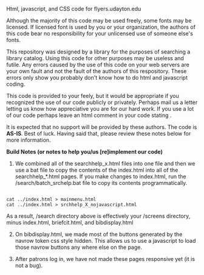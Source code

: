 Html, javascript, and CSS code for flyers.udayton.edu

Although the majority of this code may be used freely, some fonts may be licensed. If licensed font is used by you or your organization, the authors of this code bear no responsibility for your unlicensed use of someone else's fonts.

This repository was designed by a library for the purposes of searching a library catalog. Using this code for other purposes may be useless and futile. Any errors caused by the use of this code on your web servers are your own fault and not the fault of the authors of this respository. These errors only show you probably don't know how to do html and javascript coding. 

This code is provided to your feely, but it would be appropriate if you recognized the use of our code publicly or privately. Perhaps mail us a letter letting us know how appreciative you are for our hard work. If you use a lot of our code perhaps leave an html comment in your code stating <!--thanks to flyers.udayton.edu for use of their awesome code -->.

It is expected that no support will be provided by these authors. The code is <b>AS-IS</b>. Best of luck. Having said that, please review these notes below for more information.

<b>Build Notes (or notes to help you/us [re]implement our code)</b>

1. We combined all of the searchhelp_x.html files into one file and then we use a bat file to copy the contents of the index.html into all of the searchhelp_*.html pages. If you make changes to index.html, run the /search/batch_srchelp.bat file to copy its contents programmatically.
<pre><code>
cat ../index.html > mainmenu.html
cat ../index.html > srchhelp_X_nojavascript.html
</pre></code>
As a result, /search directory above is effectively your /screens directory, minus index.html, briefcit.html, and bibdisplay.html

2. On bibdisplay.html, we made most of the buttons generated by the navrow token css style hidden. This allows us to use a javascript to load those navrow buttons any where else on the page.

3. After patrons log in, we have not made these pages responsive yet (it is not a bug).